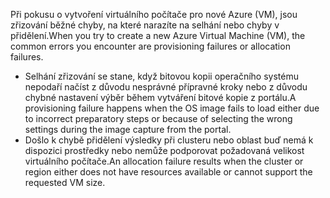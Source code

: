 <span data-ttu-id="3452b-101">Při pokusu o vytvoření virtuálního počítače pro nové Azure (VM), jsou zřizování běžné chyby, na které narazíte na selhání nebo chyby v přidělení.</span><span class="sxs-lookup"><span data-stu-id="3452b-101">When you try to create a new Azure Virtual Machine (VM), the common errors you encounter are provisioning failures or allocation failures.</span></span>

* <span data-ttu-id="3452b-102">Selhání zřizování se stane, když bitovou kopii operačního systému nepodaří načíst z důvodu nesprávné přípravné kroky nebo z důvodu chybné nastavení výběr během vytváření bitové kopie z portálu.</span><span class="sxs-lookup"><span data-stu-id="3452b-102">A provisioning failure happens when the OS image fails to load either due to incorrect preparatory steps or because of selecting the wrong settings during the image capture from the portal.</span></span>
* <span data-ttu-id="3452b-103">Došlo k chybě přidělení výsledky při clusteru nebo oblast buď nemá k dispozici prostředky nebo nemůže podporovat požadovaná velikost virtuálního počítače.</span><span class="sxs-lookup"><span data-stu-id="3452b-103">An allocation failure results when the cluster or region either does not have resources available or cannot support the requested VM size.</span></span>

